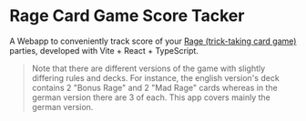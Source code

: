 # Rage Card Game Score Tacker

A Webapp to conveniently track score of your [Rage (trick-taking card game)](<https://de.wikipedia.org/wiki/Rage_(Kartenspiel)>) parties, developed with Vite + React + TypeScript.

> Note that there are different versions of the game with slightly differing rules and decks. For instance, the english version's deck contains 2 "Bonus Rage" and 2 "Mad Rage" cards whereas in the german version there are 3 of each. This app covers mainly the german version.
